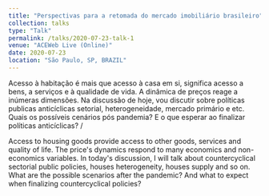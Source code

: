 ```yaml
---
title: "Perspectivas para a retomada do mercado imobiliário brasileiro"
collection: talks
type: "Talk"
permalink: /talks/2020-07-23-talk-1
venue: "ACEWeb Live (Online)"
date: 2020-07-23
location: "São Paulo, SP, BRAZIL"
---
```


Acesso à habitação é mais que acesso à casa em si, significa acesso a bens, a serviços e à qualidade de vida. A dinâmica de preços reage a inúmeras dimensões. Na discussão de hoje, vou discutir sobre políticas publicas anticíclicas setorial, heterogeneidade, mercado primário e etc. Quais os possíveis cenários pós pandemia? E o que esperar ao finalizar políticas anticíclicas? /

Access to housing goods provide access to other goods, services and quality of life. The price's dynamics respond to many economics and non-economics variables. In today's discussion, I will talk about countercyclical sectorial public policies, houses heterogeneity, houses supply and so on. What are the possible scenarios after the pandemic? And what to expect when finalizing countercyclical policies?
